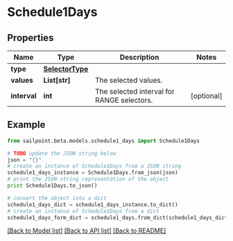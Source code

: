 # Schedule1Days


## Properties
Name | Type | Description | Notes
------------ | ------------- | ------------- | -------------
**type** | [**SelectorType**](SelectorType.md) |  | 
**values** | **List[str]** | The selected values.  | 
**interval** | **int** | The selected interval for RANGE selectors.  | [optional] 

## Example

```python
from sailpoint.beta.models.schedule1_days import Schedule1Days

# TODO update the JSON string below
json = "{}"
# create an instance of Schedule1Days from a JSON string
schedule1_days_instance = Schedule1Days.from_json(json)
# print the JSON string representation of the object
print Schedule1Days.to_json()

# convert the object into a dict
schedule1_days_dict = schedule1_days_instance.to_dict()
# create an instance of Schedule1Days from a dict
schedule1_days_form_dict = schedule1_days.from_dict(schedule1_days_dict)
```
[[Back to Model list]](../README.md#documentation-for-models) [[Back to API list]](../README.md#documentation-for-api-endpoints) [[Back to README]](../README.md)


